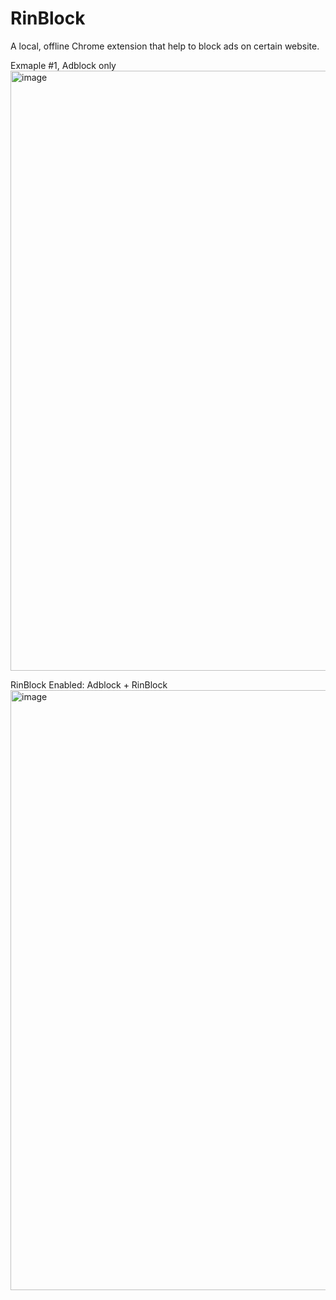 # RinBlock
A local, offline Chrome extension that help to block ads on certain website.

Exmaple #1, Adblock only
<img width="960" alt="image" src="https://user-images.githubusercontent.com/107768156/232205900-cac6f56a-f0a0-4a8a-a9fa-a96123a435e2.png">

RinBlock Enabled: Adblock + RinBlock
<img width="960" alt="image" src="https://user-images.githubusercontent.com/107768156/232206018-324d1447-d015-40e8-8ea7-0e4d9152bc80.png">
